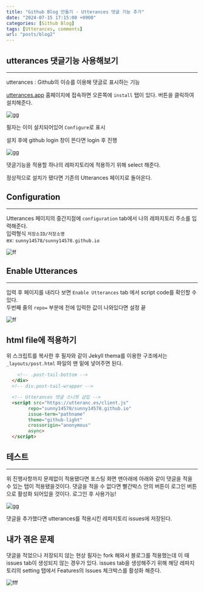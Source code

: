```yaml
---
title: "Github Blog 만들기 - Utterances 댓글 기능 추가"
date: "2024-07-15 17:15:00 +0900"
categories: [Github Blog]
tags: [Utterances, comments]
url: "posts/blog2"
---
```



## utterances 댓글기능 사용해보기
<hr>



utterances : Github의 이슈를 이용해 댓글로 표시하는 기능


[utterances.app](https://github.com/apps/utterances) 홈페이지에 접속하면 오른쪽에 `install` 탭이 있다. 버튼을 클릭하여 설치해준다.

![gg](https://github.com/user-attachments/assets/81d967e7-1542-49ef-b566-87738fca888d)


필자는 이미 설치되어있어 `Configure`로 표시

설치 후에 github login 창이 뜬다면 login 후 진행

![gg](https://github.com/user-attachments/assets/27d8a55a-b508-4e95-8ffa-9dbcb8a79deb)


댓글기능을 적용할 하나의 레파지토리에 적용하기 위해 select 해준다.

정상적으로 설치가 됐다면 기존의 Utterances 페이지로 돌아온다.

## Configuration
<hr>

Utterances 페이지의 중간지점에 `configuration` tab에서 나의 레파지토리 주소를 입력해준다. <br>
입력형식 `저장소ID/저장소명`  <br>
ex: `sunny14578/sunny14578.github.io`

![ff](https://github.com/user-attachments/assets/eea710af-a532-4bd6-a902-a6daca39be56)

## Enable Utterances
<hr>

입력 후 페이지를 내리다 보면 `Enable Utterances` tab 에서 script code를 확인할 수 있다. <br>
두번째 줄의 `repo=` 부분에 전에 입력한 값이 나와있다면 설정 끝

![ff](https://github.com/user-attachments/assets/a3ecf655-8411-44d8-ad35-75ffcfaaadd3)

## html file에 적용하기
위 스크립트를 복사한 후 필자와 같이 Jekyll thema를 이용한 구조에서는 `_layouts/post.html` 파일의 맨 밑에 넣어주면 된다.

```html
    <!-- .post-tail-bottom -->
  </div>
  <!-- div.post-tail-wrapper -->

  <!-- Utterances 댓글 스니핏 삽입 -->
  <script src="https://utteranc.es/client.js"
        repo="sunny14578/sunny14578.github.io"
        issue-term="pathname"
        theme="github-light"
        crossorigin="anonymous"
        async>
  </script>
```

## 테스트
<hr>

위 진행사항까지 문제없이 적용됐다면 포스팅 화면 맨아래에 아래와 같이 댓글을 적을 수 있는 탭이 적용됐을것이다.
댓글을 적을 수 없다면 빨간박스 안의 버튼이 로그인 버튼으로 활성화 되어있을 것이다.  로그인 후 사용가능!

![gg](https://github.com/user-attachments/assets/6ecbbadd-ac60-41fe-9ba7-50d772edc440)

댓글을 추가했다면 utterances를 적용시킨 레파지토리 issues에 저장된다.


## 내가 겪은 문제

댓글을 적었으나 저장되지 않는 현상 필자는 fork 해와서 블로그를 적용했는데 이 때 issues tab이 생성되지 않는 경우가 있다. issues tab을 생성해주기 위해 해당 레파지토리의 setting 탭에서 Features의 Issues 체크박스를 활성화 해준다.

<!-- ![sdfsdf](https://drive.google.com/uc?export=view&id=1cleRIhdqi4B-8fJ5G2nvxTPpx6gRepdU) -->
![fff](https://github.com/user-attachments/assets/82ee5cad-be29-422a-92cb-41a8ca894a9a)
<!-- <img src="https://drive.google.com/uc?export=view&id=1cleRIhdqi4B-8fJ5G2nvxTPpx6gRepdU"> -->